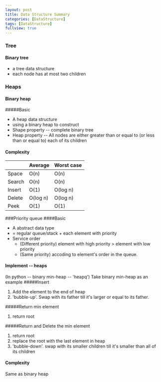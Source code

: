 ```yaml
---
layout: post
title: Data Structure Summary
categories: [DataStructure]
tags: [DataStructure]
fullview: true
---
```


### Tree
#### Binary tree
* a tree data structure
* each node has at most two children

### Heaps
#### Binary heap
#####Basic
* A heap data structure
* using a binary heap to construct
* Shape property -- complete binary tree
* Heap property -- All nodes are either greater than or equal to (or less than or equal to) each of its children

#### Complexity 
| |Average	|Worst case|
|-|-|-|
|Space	|O(n)	|O(n)|
|Search	|O(n)	|O(n)
|Insert	|O(1) 	|O(log n)
|Delete	|O(log n)|	O(log n)
|Peek	|O(1)	|O(1)

###Priority queue
####Basic
* A abstract data type
* = regular queue/stack + each element with priority
* Service order
	* (Different priority) element with high priority > element with low priority
	* (Same priority) accoding to element's order in the queue.
	
	
#### Implement -- heaps
(In python -- binary min-heap -- 'heapq')
Take binary min-heap as an example
#####Insert
1. Add the element to the end of heap
2. 'bubble-up'. Swap with its father till it's larger or equal to its father.

#####Return min element
1. return root

#####Return and Delete the min element
1. return root
2. replace the root with the last element in heap
3. 'bubble-down'. swap with its smaller children till it's smaller than all of its children

#### Complexity 
Same as binary heap
	